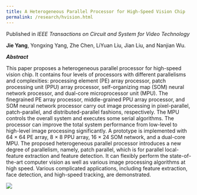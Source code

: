 ```yaml
---
title: A Heterogeneous Parallel Processor for High-Speed Vision Chip
permalink: /research/hvision.html
---
```

Published in *IEEE Transactions on Circuit and System for Video Technology*

**Jie Yang**, Yongxing Yang, Zhe Chen, LiYuan Liu, Jian Liu, and Nanjian Wu.

***Abstract***

This paper proposes a heterogeneous parallel
processor for high-speed vision chip. It contains four levels of
processors with different parallelisms and complexities: processing element (PE) array processor, patch processing unit (PPU)
array processor, self-organizing map (SOM) neural network
processor, and dual-core microprocessor unit (MPU). The finegrained PE array processor, middle-grained PPU array processor,
and SOM neural network processor carry out image processing
in pixel-parallel, patch-parallel, and distributed-parallel fashions,
respectively. The MPU controls the overall system and executes
some serial algorithms. The processor can improve the total
system performance from low-level to high-level image processing
significantly. A prototype is implemented with 64 × 64 PE array,
8 × 8 PPU array, 16 × 24 SOM network, and a dual-core MPU.
The proposed heterogeneous parallel processor introduces a new
degree of parallelism, namely, patch parallel, which is for parallel
local-feature extraction and feature detection. It can flexibly
perform the state-of-the-art computer vision as well as various
image processing algorithms at high speed. Various complicated
applications, including feature extraction, face detection, and
high-speed tracking, are demonstrated.

![](https://jieyang1987.github.io/files/chip_architecture.png)

<!--
***Performance***
-->

<!--
![Chip and Packaging Image]

| Technology| 65nm 1P9M |
|:---:|:---:|
|Size | 4mm × 6mm |
|Core Frequency| 200 MHz|
|On-Chip SRAM|320 KB|
|Processing unit | 16 + 512 |
|Word Bit-width| 16-bit Fixed-point / 2*8b0t uint8|
|Peak Performance| 208 GOPS@16bit, 413 GOPS@8bit)
|I/O Bandwidth| 3.2 Gbps (duplex)|
-->
